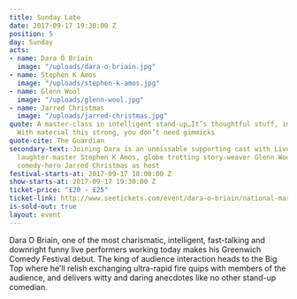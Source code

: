 ```yaml
---
title: Sunday Late
date: 2017-09-17 19:30:00 Z
position: 5
day: Sunday
acts:
- name: Dara Ó Briain
  image: "/uploads/dara-o-briain.jpg"
- name: Stephen K Amos
  image: "/uploads/stephen-k-amos.jpg"
- name: Glenn Wool
  image: "/uploads/glenn-wool.jpg"
- name: Jarred Christmas
  image: "/uploads/jarred-christmas.jpg"
quote: A master-class in intelligent stand-up…It’s thoughtful stuff, impeccably delivered.
  With material this strong, you don’t need gimmicks
quote-cite: The Guardian
secondary-text: Joining Dara is an unmissable supporting cast with Live At The Apollo’s
  laughter-master Stephen K Amos, globe trotting story-weaver Glenn Wool and Kiwi
  comedy-hero Jarred Christmas as host
festival-starts-at: 2017-09-17 18:00:00 Z
show-starts-at: 2017-09-17 19:30:00 Z
ticket-price: "£20 - £25"
ticket-link: http://www.seetickets.com/event/dara-o-briain/national-maritime-museum/1121014/
is-sold-out: true
layout: event
---
```


Dara O Briain, one of the most charismatic, intelligent, fast-talking and downright funny live performers working today makes his Greenwich Comedy Festival debut. The king of audience interaction heads to the Big Top where he'll relish exchanging ultra-rapid fire quips with members of the audience, and delivers witty and daring anecdotes like no other stand-up comedian.